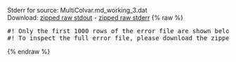Stderr for source:  MultiColvar.md_working_3.dat   
Download: [zipped raw stdout](MultiColvar.md_working_3.dat.plumed_master.stdout.txt.zip) - [zipped raw stderr](MultiColvar.md_working_3.dat.plumed_master.stderr.txt.zip) 
{% raw %}
<pre>
#! Only the first 1000 rows of the error file are shown below
#! To inspect the full error file, please download the zipped raw stderr file above
</pre>
{% endraw %}

